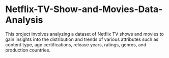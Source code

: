 # Netflix-TV-Show-and-Movies-Data-Analysis
This project involves analyzing a dataset of Netflix TV shows and movies to gain insights into the distribution and trends of various attributes such as content type, age certifications, release years, ratings, genres, and production countries.
